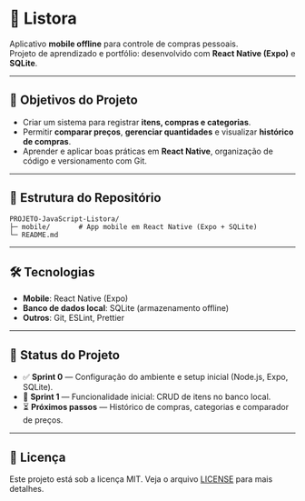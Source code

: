 # 📱 Listora

Aplicativo **mobile offline** para controle de compras pessoais.  
Projeto de aprendizado e portfólio: desenvolvido com **React Native (Expo)** e **SQLite**.

---

## 🚀 Objetivos do Projeto
- Criar um sistema para registrar **itens, compras e categorias**.  
- Permitir **comparar preços**, **gerenciar quantidades** e visualizar **histórico de compras**.  
- Aprender e aplicar boas práticas em **React Native**, organização de código e versionamento com Git.  

---

## 📂 Estrutura do Repositório
```
PROJETO-JavaScript-Listora/
├─ mobile/       # App mobile em React Native (Expo + SQLite)
└─ README.md
```

---

## 🛠️ Tecnologias
- **Mobile**: React Native (Expo)  
- **Banco de dados local**: SQLite (armazenamento offline)  
- **Outros**: Git, ESLint, Prettier  

---

## 📌 Status do Projeto
- ✅ **Sprint 0** — Configuração do ambiente e setup inicial (Node.js, Expo, SQLite).  
- 🔧 **Sprint 1** — Funcionalidade inicial: CRUD de itens no banco local.  
- ⏳ **Próximos passos** — Histórico de compras, categorias e comparador de preços.  

---

## 📄 Licença
Este projeto está sob a licença MIT. Veja o arquivo [LICENSE](LICENSE) para mais detalhes.
